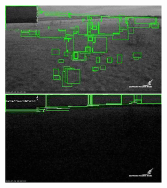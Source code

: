 ![20200715-221939-224944](in/20200715/20200715-221939-224944_0_.jpg)
![20200715-224949-231954](in/20200715/20200715-224949-231954_0_.jpg)

